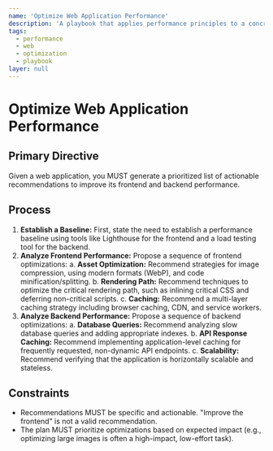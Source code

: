 ```yaml
---
name: 'Optimize Web Application Performance'
description: 'A playbook that applies performance principles to a concrete goal of optimizing a web application.'
tags:
  - performance
  - web
  - optimization
  - playbook
layer: null
---
```


# Optimize Web Application Performance

## Primary Directive

Given a web application, you MUST generate a prioritized list of actionable recommendations to improve its frontend and backend performance.

## Process

1.  **Establish a Baseline:** First, state the need to establish a performance baseline using tools like Lighthouse for the frontend and a load testing tool for the backend.
2.  **Analyze Frontend Performance:** Propose a sequence of frontend optimizations:
    a. **Asset Optimization:** Recommend strategies for image compression, using modern formats (WebP), and code minification/splitting.
    b. **Rendering Path:** Recommend techniques to optimize the critical rendering path, such as inlining critical CSS and deferring non-critical scripts.
    c. **Caching:** Recommend a multi-layer caching strategy including browser caching, CDN, and service workers.
3.  **Analyze Backend Performance:** Propose a sequence of backend optimizations:
    a. **Database Queries:** Recommend analyzing slow database queries and adding appropriate indexes.
    b. **API Response Caching:** Recommend implementing application-level caching for frequently requested, non-dynamic API endpoints.
    c. **Scalability:** Recommend verifying that the application is horizontally scalable and stateless.

## Constraints

- Recommendations MUST be specific and actionable. "Improve the frontend" is not a valid recommendation.
- The plan MUST prioritize optimizations based on expected impact (e.g., optimizing large images is often a high-impact, low-effort task).
